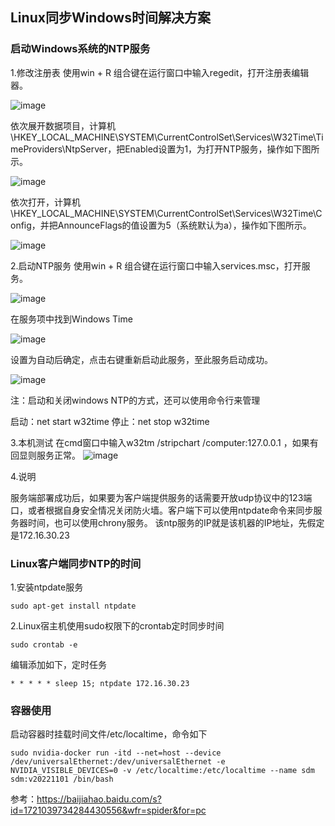 ## Linux同步Windows时间解决方案


### 启动Windows系统的NTP服务

1.修改注册表
使用win + R 组合键在运行窗口中输入regedit，打开注册表编辑器。

![image](https://user-images.githubusercontent.com/62510752/200186004-5c2e52e6-3219-4a25-b5c6-dd9fa57f253a.png)

依次展开数据项目，计算机\HKEY_LOCAL_MACHINE\SYSTEM\CurrentControlSet\Services\W32Time\TimeProviders\NtpServer，把Enabled设置为1，为打开NTP服务，操作如下图所示。

![image](https://user-images.githubusercontent.com/62510752/200186045-6208946a-0bbd-4370-933b-7d1d4de36b4d.png)

依次打开，计算机\HKEY_LOCAL_MACHINE\SYSTEM\CurrentControlSet\Services\W32Time\Config，并把AnnounceFlags的值设置为5（系统默认为a），操作如下图所示。

![image](https://user-images.githubusercontent.com/62510752/200186076-adac2062-1c1d-4540-8460-2bc543fb8d52.png)

2.启动NTP服务
使用win + R 组合键在运行窗口中输入services.msc，打开服务。

![image](https://user-images.githubusercontent.com/62510752/200186142-df47cc32-0185-43c4-8e84-950ae38436a6.png)

在服务项中找到Windows Time

![image](https://user-images.githubusercontent.com/62510752/200186151-ad56c0e4-982a-47da-b96b-4e44db9e8eef.png)

设置为自动后确定，点击右键重新启动此服务，至此服务启动成功。

![image](https://user-images.githubusercontent.com/62510752/200186162-b3f5e0c7-b1b6-4ea2-9de4-d22f5691b5f1.png)

注：启动和关闭windows NTP的方式，还可以使用命令行来管理

启动：net start w32time
停止：net stop w32time

3.本机测试
在cmd窗口中输入w32tm /stripchart /computer:127.0.0.1 ，如果有回显则服务正常。
![image](https://user-images.githubusercontent.com/62510752/200186249-d009e7eb-ed30-4eee-9b10-be3997121aea.png)

4.说明

服务端部署成功后，如果要为客户端提供服务的话需要开放udp协议中的123端口，或者根据自身安全情况关闭防火墙。客户端下可以使用ntpdate命令来同步服务器时间，也可以使用chrony服务。
该ntp服务的IP就是该机器的IP地址，先假定是172.16.30.23


### Linux客户端同步NTP的时间

1.安装ntpdate服务

```shell
sudo apt-get install ntpdate
```

2.Linux宿主机使用sudo权限下的crontab定时同步时间

```
sudo crontab -e
```

编辑添加如下，定时任务
```
* * * * * sleep 15; ntpdate 172.16.30.23
```

### 容器使用

启动容器时挂载时间文件/etc/localtime，命令如下

```
sudo nvidia-docker run -itd --net=host --device /dev/universalEthernet:/dev/universalEthernet -e NVIDIA_VISIBLE_DEVICES=0 -v /etc/localtime:/etc/localtime --name sdm sdm:v20221101 /bin/bash
```



参考：https://baijiahao.baidu.com/s?id=1721039734284430556&wfr=spider&for=pc
